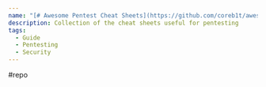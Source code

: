 ```yaml
---
name: "[# Awesome Pentest Cheat Sheets](https://github.com/coreb1t/awesome-pentest-cheat-sheets)"
description: Collection of the cheat sheets useful for pentesting
tags:
  - Guide
  - Pentesting
  - Security
---
```

#repo